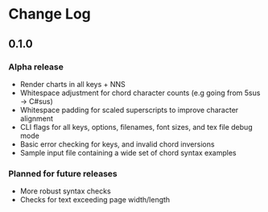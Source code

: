 # Change Log

## 0.1.0

### Alpha release

* Render charts in all keys + NNS
* Whitespace adjustment for chord character counts (e.g going from 5sus -> C#sus)
* Whitespace padding for scaled superscripts to improve character alignment
* CLI flags for all keys, options, filenames, font sizes, and tex file debug mode
* Basic error checking for keys, and invalid chord inversions
* Sample input file containing a wide set of chord syntax examples 

### Planned for future releases

* More robust syntax checks
* Checks for text exceeding page width/length